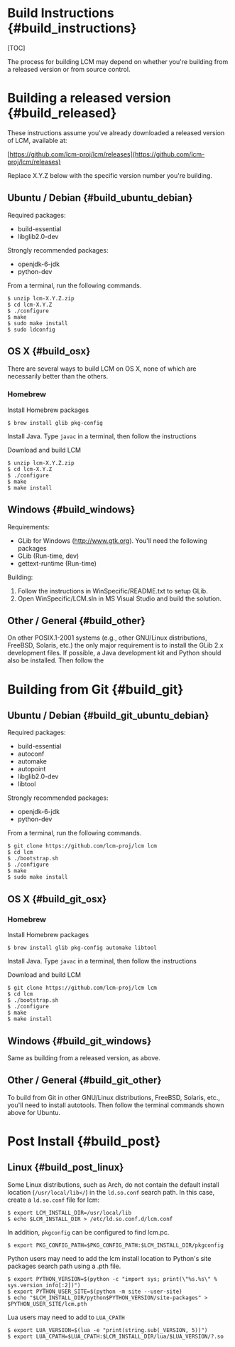 Build Instructions {#build_instructions}
====

[TOC]

The process for building LCM may depend on whether you're building from a
released version or from source control.

# Building a released version {#build_released}

These instructions assume you've already downloaded a released version of LCM,
available at:

[https://github.com/lcm-proj/lcm/releases](https://github.com/lcm-proj/lcm/releases)

Replace X.Y.Z below with the specific version number you're building.

## Ubuntu / Debian {#build_ubuntu_debian}

Required packages:
  - build-essential
  - libglib2.0-dev

Strongly recommended packages:
  - openjdk-6-jdk
  - python-dev

From a terminal, run the following commands.

    $ unzip lcm-X.Y.Z.zip
    $ cd lcm-X.Y.Z
    $ ./configure
    $ make
    $ sudo make install
    $ sudo ldconfig

## OS X {#build_osx}

There are several ways to build LCM on OS X, none of which are necessarily better than the others.

### Homebrew

Install Homebrew packages

    $ brew install glib pkg-config

Install Java.  Type `javac` in a terminal, then follow the instructions

Download and build LCM

    $ unzip lcm-X.Y.Z.zip
    $ cd lcm-X.Y.Z
    $ ./configure
    $ make
    $ make install

## Windows {#build_windows}

Requirements:
 - GLib for Windows (http://www.gtk.org).  You'll need the following packages
  - GLib (Run-time, dev)
  - gettext-runtime (Run-time)

Building:
  1. Follow the instructions in WinSpecific/README.txt to setup GLib.
  2. Open WinSpecific/LCM.sln in MS Visual Studio and build the solution.

## Other / General {#build_other}

On other POSIX.1-2001 systems (e.g., other GNU/Linux distributions, FreeBSD,
Solaris, etc.) the only major requirement is to install the GLib 2.x
development files.  If possible, a Java development kit and Python should also
be installed.  Then follow the 

# Building from Git {#build_git}

## Ubuntu / Debian {#build_git_ubuntu_debian}

Required packages:
 - build-essential
 - autoconf
 - automake
 - autopoint
 - libglib2.0-dev
 - libtool

Strongly recommended packages:
 - openjdk-6-jdk
 - python-dev

From a terminal, run the following commands.

    $ git clone https://github.com/lcm-proj/lcm lcm
    $ cd lcm
    $ ./bootstrap.sh
    $ ./configure
    $ make
    $ sudo make install

## OS X {#build_git_osx}

### Homebrew

Install Homebrew packages

    $ brew install glib pkg-config automake libtool

Install Java.  Type `javac` in a terminal, then follow the instructions

Download and build LCM

    $ git clone https://github.com/lcm-proj/lcm lcm
    $ cd lcm
    $ ./bootstrap.sh
    $ ./configure
    $ make
    $ make install

## Windows {#build_git_windows}

Same as building from a released version, as above.

## Other / General {#build_git_other}

To build from Git in other GNU/Linux distributions, FreeBSD, Solaris, etc.,
you'll need to install autotools.  Then follow the terminal commands shown
above for Ubuntu.

# Post Install {#build_post}

## Linux {#build_post_linux}

Some Linux distributions, such as Arch, do not contain the default install location (`/usr/local/lib</`) in the `ld.so.conf` search path. In this case, create a `ld.so.conf` file for lcm:

    $ export LCM_INSTALL_DIR=/usr/local/lib
    $ echo $LCM_INSTALL_DIR > /etc/ld.so.conf.d/lcm.conf

In addition, `pkgconfig` can be configured to find lcm.pc.

    $ export PKG_CONFIG_PATH=$PKG_CONFIG_PATH:$LCM_INSTALL_DIR/pkgconfig

Python users may need to add the lcm install location to Python's site packages search path using a .pth file.

    $ export PYTHON_VERSION=$(python -c "import sys; print(\"%s.%s\" % sys.version_info[:2])")
    $ export PYTHON_USER_SITE=$(python -m site --user-site)
    $ echo "$LCM_INSTALL_DIR/python$PYTHON_VERSION/site-packages" > $PYTHON_USER_SITE/lcm.pth

Lua users may need to add to `LUA_CPATH`

    $ export LUA_VERSION=$(lua -e "print(string.sub(_VERSION, 5))")
    $ export LUA_CPATH=$LUA_CPATH:$LCM_INSTALL_DIR/lua/$LUA_VERSION/?.so
